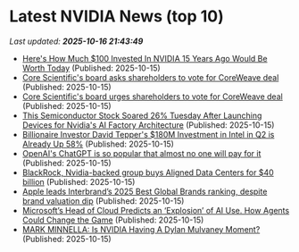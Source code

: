 # Latest NVIDIA News (top 10)
_Last updated: **2025-10-16 21:43:49**_

- [Here's How Much $100 Invested In NVIDIA 15 Years Ago Would Be Worth Today](https://biztoc.com/x/5faff43cc3c88b3f) (Published: 2025-10-15)
- [Core Scientific's board asks shareholders to vote for CoreWeave deal](https://www.channelnewsasia.com/business/core-scientifics-board-asks-shareholders-vote-coreweave-deal-5405151) (Published: 2025-10-15)
- [Core Scientific's board urges shareholders to vote for CoreWeave deal](https://finance.yahoo.com/news/core-scientifics-board-urges-shareholders-210925163.html) (Published: 2025-10-15)
- [This Semiconductor Stock Soared 26% Tuesday After Launching Devices for Nvidia's AI Factory Architecture](https://www.ibtimes.com/this-semiconductor-stock-soared-26-tuesday-after-launching-devices-nvidias-ai-factory-3787212) (Published: 2025-10-15)
- [Billionaire Investor David Tepper's $180M Investment in Intel in Q2 is Already Up 58%](https://www.ibtimes.com/billionaire-investor-david-teppers-180m-investment-intel-q2-already-58-3787213) (Published: 2025-10-15)
- [OpenAI's ChatGPT is so popular that almost no one will pay for it](https://www.theregister.com/2025/10/15/openais_chatgpt_popular_few_pay/) (Published: 2025-10-15)
- [BlackRock, Nvidia-backed group buys Aligned Data Centers for $40 billion](https://biztoc.com/x/171870ee3259fc4c) (Published: 2025-10-15)
- [Apple leads Interbrand’s 2025 Best Global Brands ranking, despite brand valuation dip](https://9to5mac.com/2025/10/15/interbrand-best-global-brands-2025/) (Published: 2025-10-15)
- [Microsoft’s Head of Cloud Predicts an ‘Explosion’ of AI Use. How Agents Could Change the Game](https://biztoc.com/x/a02a53d326b07622) (Published: 2025-10-15)
- [MARK MINNELLA: Is NVIDIA Having A Dylan Mulvaney Moment?](https://dailycaller.com/2025/10/15/opinion-is-nvidia-having-a-dylan-mulvaney-moment-mark-minnella/) (Published: 2025-10-15)
